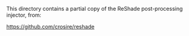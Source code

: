 This directory contains a partial copy of the ReShade post-processing injector, from:

https://github.com/crosire/reshade

